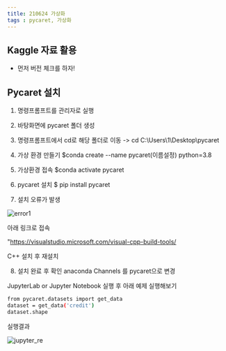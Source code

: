 ```yaml
---
title: 210624 가상화
tags : pycaret, 가상화
---
```


## Kaggle 자료 활용
- 먼저 버전 체크를 하자!


## Pycaret 설치 
1. 명령프롬프트를 관리자로 실행

2. 바탕화면에 pycaret 폴더 생성

3. 명령프롬프트에서 cd로 해당 폴더로 이동
-> cd C:\Users\1\Desktop\pycaret

4. 가상 환경 만들기 
$conda create --name pycaret(이름설정) python=3.8

5. 가상환경 접속 
$conda activate pycaret

6. pycaret 설치
$ pip install pycaret

7. 설치 오류가 발생

![error1](/images/error1.png)

아래 링크로 접속

"https://visualstudio.microsoft.com/visual-cpp-build-tools/

C++ 설치 후 재설치

8. 설치 완료 후 확인
anaconda Channels 를 pycaret으로 변경 

JupyterLab or Jupyter Notebook 실행 후 아래 예제 실행해보기

```bash
from pycaret.datasets import get_data
dataset = get_data('credit')
dataset.shape
```

실행결과

![jupyter_re](/images/jupyter_re.png)

